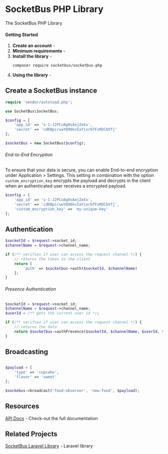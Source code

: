 # SocketBus PHP Library
The SocketBus PHP Library 

#### Getting Started
1.  **Create an account** - 
1.  **Minimum requirements** -
1.  **Install the library** -
    ```bash
    composer require socketbus/socketbus-php
    ```
1.  **Using the library** -
 
## Create a SocketBus instance

```php
require 'vendor/autoload.php';

use SocketBus\SocketBus;

$config = [
    'app_id' => 's-1-J2PCu8g8sAejZeXx',
    'secret' => 'cdKBpcruwYQ96kvIaYiorbTFxRDCbVfj'
];

$socketBus = new SocketBus($config);
```

###### End-to-End Encryption
To ensure that your data is secure, you can enable End-to-end encryption under Application > Settings. This setting in combination with the option `custom_encryption_key` encrypts the payload and decrypts in the client when an authenticated user receives a encrypted payload.
```php
$config = [
    'app_id' => 's-1-J2PCu8g8sAejZeXx',
    'secret' => 'cdKBpcruwYQ96kvIaYiorbTFxRDCbVfj',
    'custom_encryption_key' => 'my-unique-key'
];
```


## Authentication

```php
$socketId = $request->socket_id;
$channelName = $request->channel_name;

if (/** verifies if user can access the request channel */) {
    // returns the token to the client
    return [
        'auth' => $socketbus->auth($socketId, $channelName)
    ];
}

```

###### Presence Authentication

```php
$socketId = $request->socket_id;
$channelName = $request->channel_name;
$userId = /** gets the current user id */;

if (/** verifies if user can access the request channel */) {
    // returns the data
    return $socketbus->authPresence($socketId, $channelName, $userId, true);
}
```

## Broadcasting

```php

$payload = [
    'type' => 'cupcake',
    'flavor' => 'sweet'
];

$sockebus->broadcast('food-observer', 'new-food', $payload);
```

## Resources
[API Docs](https://socketbus.com/docs) - Check-out the full documentation

## Related Projects
[SocketBus Laravel Library](https://github.com/SocketBus/socketbus-laravel) - Laravel library